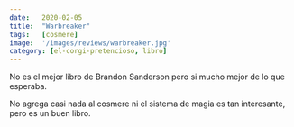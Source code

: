 ```yaml
---
date:   2020-02-05
title:  "Warbreaker"
tags:   [cosmere]
image:  '/images/reviews/warbreaker.jpg'
category: [el-corgi-pretencioso, libro]
---
```

No es el mejor libro de Brandon Sanderson pero si mucho mejor de lo que esperaba.

No agrega casi nada al cosmere ni el sistema de magia es tan interesante, pero es un buen libro.